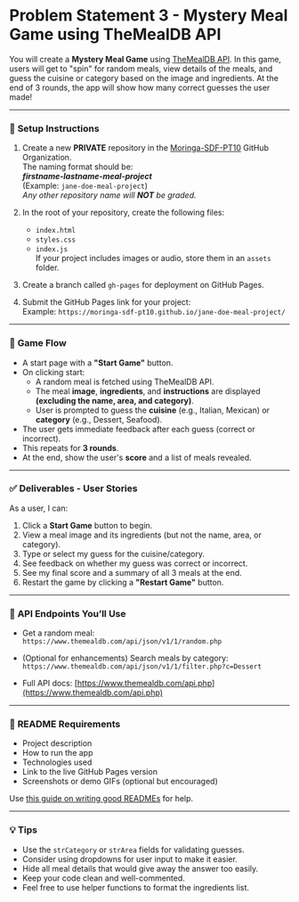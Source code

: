 # **Problem Statement 3 - Mystery Meal Game using TheMealDB API**

You will create a **Mystery Meal Game** using [TheMealDB API](https://www.themealdb.com/api.php). In this game, users will get to "spin" for random meals, view details of the meals, and guess the cuisine or category based on the image and ingredients. At the end of 3 rounds, the app will show how many correct guesses the user made!

---

### 🔧 **Setup Instructions**

1. Create a new **PRIVATE** repository in the [Moringa-SDF-PT10](https://github.com/Moringa-SDF-PT10) GitHub Organization.  
   The naming format should be:  
   **_firstname-lastname-meal-project_**  
   (Example: `jane-doe-meal-project`)  
   _Any other repository name will **NOT** be graded._

2. In the root of your repository, create the following files:  
   - `index.html`  
   - `styles.css`  
   - `index.js`  
   If your project includes images or audio, store them in an `assets` folder.

3. Create a branch called `gh-pages` for deployment on GitHub Pages.

4. Submit the GitHub Pages link for your project:  
   Example: `https://moringa-sdf-pt10.github.io/jane-doe-meal-project/`

---

### 🎯 **Game Flow**

- A start page with a **"Start Game"** button.
- On clicking start:
  - A random meal is fetched using TheMealDB API.
  - The meal **image**, **ingredients**, and **instructions** are displayed **(excluding the name, area, and category)**.
  - User is prompted to guess the **cuisine** (e.g., Italian, Mexican) or **category** (e.g., Dessert, Seafood).
- The user gets immediate feedback after each guess (correct or incorrect).
- This repeats for **3 rounds**.
- At the end, show the user's **score** and a list of meals revealed.

---

### ✅ **Deliverables - User Stories**

As a user, I can:

1. Click a **Start Game** button to begin.
2. View a meal image and its ingredients (but not the name, area, or category).
3. Type or select my guess for the cuisine/category.
4. See feedback on whether my guess was correct or incorrect.
5. See my final score and a summary of all 3 meals at the end.
6. Restart the game by clicking a **"Restart Game"** button.

---

### 🧪 **API Endpoints You’ll Use**

- Get a random meal:  
  `https://www.themealdb.com/api/json/v1/1/random.php`

- (Optional for enhancements) Search meals by category:  
  `https://www.themealdb.com/api/json/v1/1/filter.php?c=Dessert`

- Full API docs: [https://www.themealdb.com/api.php](https://www.themealdb.com/api.php)

---

### 📝 **README Requirements**

- Project description
- How to run the app
- Technologies used
- Link to the live GitHub Pages version
- Screenshots or demo GIFs (optional but encouraged)

Use [this guide on writing good READMEs](https://www.freecodecamp.org/news/how-to-write-a-good-readme-file/) for help.

---

### 💡 **Tips**

- Use the `strCategory` or `strArea` fields for validating guesses.
- Consider using dropdowns for user input to make it easier.
- Hide all meal details that would give away the answer too easily.
- Keep your code clean and well-commented.
- Feel free to use helper functions to format the ingredients list.


